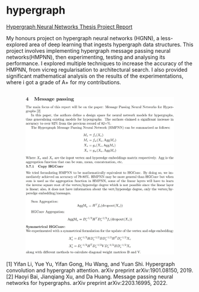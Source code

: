 # hypergraph

[Hypergraph Neural Networks Thesis Project Report](fom__down_.pdf)

My honours project on hypergraph neural networks (HGNN), a less-explored area of deep learning that ingests hypergraph data structures.
This project involves implementing hypergraph message passing neural networks(HMPNN), then experimenting, testing and analysing its performance.
I explored multiple techniques to increase the accuracy of the HMPNN, from vicreg regularisation to architectural search.
I also provided significant mathematical analysis on the results of the experimentations, where i got a grade of A+ for my contributions.
<div align="center">
  <div>&nbsp;</div>
  <img src="resources/msg_pass.jpg" width="400"/>
  <img src="resources/copy_hgconv.jpg" width="400"/>
<!--   <div align="center">JEPA architecture | Hierarchial JEPA </div> -->
</div>

[1] Yifan Li, Yue Yu, Yifan Gong, Hu Wang, and Yuan Shi. Hypergraph convolution and hypergraph
attention. arXiv preprint arXiv:1901.08150, 2019.
[2] Haoyi Bai, Jianqiang Xu, and Da Huang. Message passing neural networks for hypergraphs.
arXiv preprint arXiv:2203.16995, 2022.
